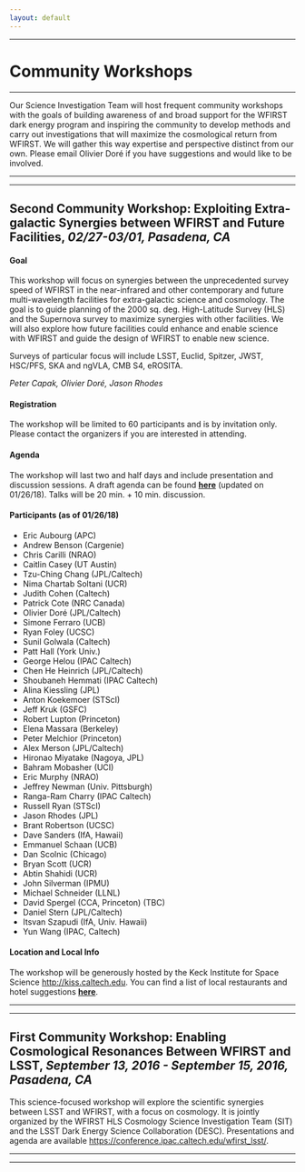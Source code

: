 ```yaml
---
layout: default
---
```


***

# Community Workshops

***

Our Science Investigation Team will host frequent community workshops with the goals of building awareness of and broad support for the WFIRST dark energy program and inspiring the community to develop methods and carry out investigations that will maximize the cosmological return from WFIRST. We will gather this way expertise and perspective distinct from our own. Please email Olivier Doré if you have suggestions and would like to be involved.

---
---

## Second Community Workshop: **Exploiting Extra-galactic Synergies between WFIRST and Future Facilities**, *02/27-03/01, Pasadena, CA*

#### Goal

This workshop will focus on synergies between the unprecedented survey speed of WFIRST in the near-infrared and other contemporary and future multi-wavelength facilities for extra-galactic science and cosmology. The goal is to guide planning of the 2000 sq. deg. High-Latitude Survey (HLS) and the Supernova survey to maximize synergies with other facilities.  We will also explore how future facilities could enhance and enable science with WFIRST and guide the design of WFIRST to enable new science.

Surveys of particular focus will include LSST, Euclid, Spitzer, JWST, HSC/PFS, SKA and ngVLA, CMB S4, eROSITA.

*Peter Capak, Olivier Doré, Jason Rhodes*

#### Registration

The workshop will be limited to 60 participants and is by invitation only. Please contact the organizers if you are interested in attending.
<!--- Please use the following link to register to this meeting: [link](https://docs.google.com/forms/d/e/1FAIpQLScSsElS-ffQgS_ncC_pYjllPW8Q_BlkwT-bXqEChPevrMmk3A/viewform?usp=sf_link) --->

#### Agenda

The workshop will last two and half days and include presentation and discussion sessions. A draft agenda can be found [**here**](https://docs.google.com/spreadsheets/d/e/2PACX-1vQLwVOik9xbGhXLGiUscvlRO9PuWLsz2Vn2Vivz1qFpb-V2o09ES-ouOIJy8Q_g7_HAkiV-jM1E8Pbg/pubhtml) (updated on 01/26/18). Talks will be 20 min. + 10 min. discussion.

#### Participants (as of 01/26/18)

* Eric Aubourg (APC)
* Andrew Benson (Cargenie)
* Chris Carilli (NRAO)
* Caitlin Casey (UT Austin)
* Tzu-Ching Chang (JPL/Caltech)
* Nima Chartab Soltani (UCR)
* Judith Cohen (Caltech)
* Patrick Cote (NRC Canada)
* Olivier Doré (JPL/Caltech)
* Simone Ferraro (UCB)
* Ryan Foley (UCSC)
* Sunil Golwala (Caltech)
* Patt Hall (York Univ.)
* George Helou (IPAC Caltech)
* Chen He Heinrich (JPL/Caltech)
* Shoubaneh Hemmati (IPAC Caltech)
* Alina Kiessling (JPL)
* Anton Koekemoer (STScI)
* Jeff Kruk (GSFC)
* Robert Lupton (Princeton)
* Elena Massara (Berkeley)
* Peter Melchior (Princeton)
* Alex Merson (JPL/Caltech)
* Hironao Miyatake (Nagoya, JPL)
* Bahram Mobasher (UCI)
* Eric Murphy (NRAO)
* Jeffrey Newman (Univ. Pittsburgh)
* Ranga-Ram Charry (IPAC Caltech)
* Russell Ryan (STScI)
* Jason Rhodes (JPL)
* Brant Robertson (UCSC)
* Dave Sanders (IfA, Hawaii)
* Emmanuel Schaan (UCB)
* Dan Scolnic (Chicago)
* Bryan Scott (UCR)
* Abtin Shahidi (UCR)
* John Silverman (IPMU)
* Michael Schneider (LLNL)
* David Spergel (CCA, Princeton) (TBC)
* Daniel Stern (JPL/Caltech)
* Itsvan Szapudi (IfA, Univ. Hawaii)
* Yun Wang (IPAC, Caltech)

#### Location and Local Info

The workshop will be generously hosted by the Keck Institute for Space Science <http://kiss.caltech.edu>.
You can find a list of local restaurants and hotel suggestions [**here**](https://conference.ipac.caltech.edu/wfirst_lsst/page/venue).

---
---

## First Community Workshop: **Enabling Cosmological Resonances Between WFIRST and LSST**, *September 13, 2016 - September 15, 2016, Pasadena, CA*

This science-focused workshop will explore the scientific synergies between LSST and WFIRST, with a focus on cosmology. It is jointly organized by the WFIRST HLS Cosmology Science Investigation Team (SIT) and the LSST Dark Energy Science Collaboration (DESC). Presentations and agenda are available <https://conference.ipac.caltech.edu/wfirst_lsst/>.

---
---
